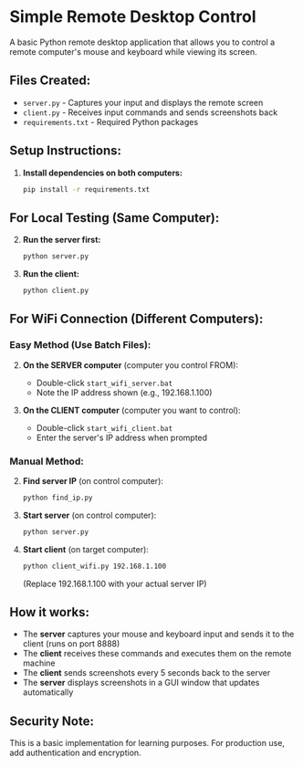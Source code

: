# Simple Remote Desktop Control

A basic Python remote desktop application that allows you to control a remote computer's mouse and keyboard while viewing its screen.

## Files Created:
- `server.py` - Captures your input and displays the remote screen
- `client.py` - Receives input commands and sends screenshots back
- `requirements.txt` - Required Python packages

## Setup Instructions:

1. **Install dependencies on both computers:**
   ```bash
   pip install -r requirements.txt
   ```

## For Local Testing (Same Computer):
2. **Run the server first:**
   ```bash
   python server.py
   ```

3. **Run the client:**
   ```bash
   python client.py
   ```

## For WiFi Connection (Different Computers):

### Easy Method (Use Batch Files):
2. **On the SERVER computer** (computer you control FROM):
   - Double-click `start_wifi_server.bat`
   - Note the IP address shown (e.g., 192.168.1.100)

3. **On the CLIENT computer** (computer you want to control):
   - Double-click `start_wifi_client.bat`
   - Enter the server's IP address when prompted

### Manual Method:
2. **Find server IP** (on control computer):
   ```bash
   python find_ip.py
   ```

3. **Start server** (on control computer):
   ```bash
   python server.py
   ```

4. **Start client** (on target computer):
   ```bash
   python client_wifi.py 192.168.1.100
   ```
   (Replace 192.168.1.100 with your actual server IP)

## How it works:
- The **server** captures your mouse and keyboard input and sends it to the client (runs on port 8888)
- The **client** receives these commands and executes them on the remote machine  
- The **client** sends screenshots every 5 seconds back to the server
- The **server** displays screenshots in a GUI window that updates automatically

## Security Note:
This is a basic implementation for learning purposes. For production use, add authentication and encryption.
